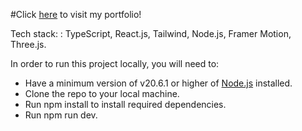 #Click [here](https://jessicaharper.netlify.app/) to visit my portfolio!

Tech stack: : TypeScript, React.js, Tailwind, Node.js, Framer Motion, Three.js.

In order to run this project locally, you will need to:

- Have a minimum version of v20.6.1 or higher of [Node.js](https://nodejs.org/en/download/current) installed.
- Clone the repo to your local machine.
- Run npm install to install required dependencies.
- Run npm run dev.
